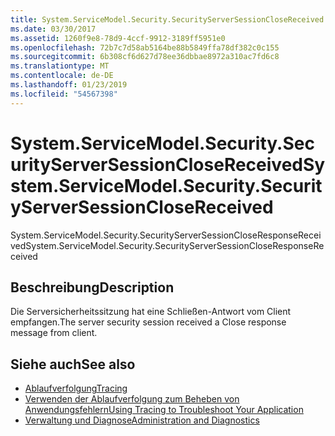 ```yaml
---
title: System.ServiceModel.Security.SecurityServerSessionCloseReceived
ms.date: 03/30/2017
ms.assetid: 1260f9e8-78d9-4ccf-9912-3189ff5951e0
ms.openlocfilehash: 72b7c7d58ab5164be88b5849ffa78df382c0c155
ms.sourcegitcommit: 6b308cf6d627d78ee36dbbae8972a310ac7fd6c8
ms.translationtype: MT
ms.contentlocale: de-DE
ms.lasthandoff: 01/23/2019
ms.locfileid: "54567398"
---
```

# <a name="systemservicemodelsecuritysecurityserversessionclosereceived"></a><span data-ttu-id="fb0d4-102">System.ServiceModel.Security.SecurityServerSessionCloseReceived</span><span class="sxs-lookup"><span data-stu-id="fb0d4-102">System.ServiceModel.Security.SecurityServerSessionCloseReceived</span></span>
<span data-ttu-id="fb0d4-103">System.ServiceModel.Security.SecurityServerSessionCloseResponseReceived</span><span class="sxs-lookup"><span data-stu-id="fb0d4-103">System.ServiceModel.Security.SecurityServerSessionCloseResponseReceived</span></span>  
  
## <a name="description"></a><span data-ttu-id="fb0d4-104">Beschreibung</span><span class="sxs-lookup"><span data-stu-id="fb0d4-104">Description</span></span>  
 <span data-ttu-id="fb0d4-105">Die Serversicherheitssitzung hat eine Schließen-Antwort vom Client empfangen.</span><span class="sxs-lookup"><span data-stu-id="fb0d4-105">The server security session received a Close response message from client.</span></span>  
  
## <a name="see-also"></a><span data-ttu-id="fb0d4-106">Siehe auch</span><span class="sxs-lookup"><span data-stu-id="fb0d4-106">See also</span></span>
- [<span data-ttu-id="fb0d4-107">Ablaufverfolgung</span><span class="sxs-lookup"><span data-stu-id="fb0d4-107">Tracing</span></span>](../../../../../docs/framework/wcf/diagnostics/tracing/index.md)
- [<span data-ttu-id="fb0d4-108">Verwenden der Ablaufverfolgung zum Beheben von Anwendungsfehlern</span><span class="sxs-lookup"><span data-stu-id="fb0d4-108">Using Tracing to Troubleshoot Your Application</span></span>](../../../../../docs/framework/wcf/diagnostics/tracing/using-tracing-to-troubleshoot-your-application.md)
- [<span data-ttu-id="fb0d4-109">Verwaltung und Diagnose</span><span class="sxs-lookup"><span data-stu-id="fb0d4-109">Administration and Diagnostics</span></span>](../../../../../docs/framework/wcf/diagnostics/index.md)

